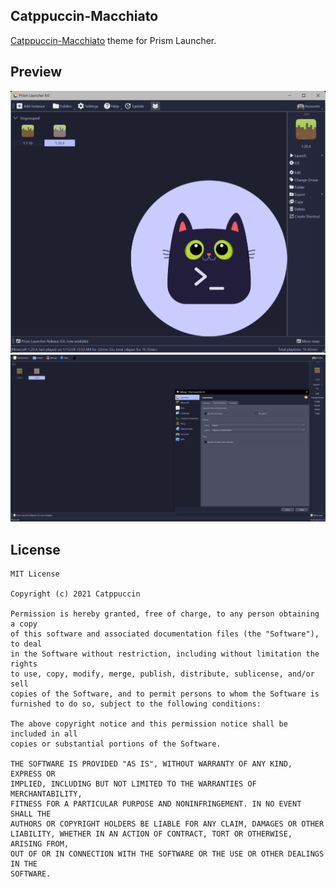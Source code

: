 <!--
SPDX-FileCopyrightText: 2022 Mqisty

SPDX-License-Identifier: CC0-1.0
-->

Catppuccin-Macchiato
---
[Catppuccin-Macchiato](https://github.com/catppuccin/catppuccin) theme for Prism Launcher.

## Preview
![Catppuccin-Macchiato Preview](https://github.com/tiffylikecat/prismlauncherThemes/blob/main/catppuccin/preview/catppuccinMacchiatoPreview.png)
![Catppuccin-Macchiato Preview](preview.png)

## License
```
MIT License

Copyright (c) 2021 Catppuccin

Permission is hereby granted, free of charge, to any person obtaining a copy
of this software and associated documentation files (the "Software"), to deal
in the Software without restriction, including without limitation the rights
to use, copy, modify, merge, publish, distribute, sublicense, and/or sell
copies of the Software, and to permit persons to whom the Software is
furnished to do so, subject to the following conditions:

The above copyright notice and this permission notice shall be included in all
copies or substantial portions of the Software.

THE SOFTWARE IS PROVIDED "AS IS", WITHOUT WARRANTY OF ANY KIND, EXPRESS OR
IMPLIED, INCLUDING BUT NOT LIMITED TO THE WARRANTIES OF MERCHANTABILITY,
FITNESS FOR A PARTICULAR PURPOSE AND NONINFRINGEMENT. IN NO EVENT SHALL THE
AUTHORS OR COPYRIGHT HOLDERS BE LIABLE FOR ANY CLAIM, DAMAGES OR OTHER
LIABILITY, WHETHER IN AN ACTION OF CONTRACT, TORT OR OTHERWISE, ARISING FROM,
OUT OF OR IN CONNECTION WITH THE SOFTWARE OR THE USE OR OTHER DEALINGS IN THE
SOFTWARE.
```
